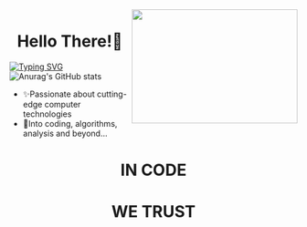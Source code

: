 <img align="right" height="200" width="290" alt="" src="https://user-images.githubusercontent.com/78374123/190442587-d130c441-7e4f-43df-8561-4162f4536c5e.gif" />
<h1 style="text-align:center">Hello There!👋</h1>

<a href="https://git.io/typing-svg"><img src="https://readme-typing-svg.herokuapp.com?font=Inconsolata&size=16&duration=4400&pause=500&color=F7F7F7&vCenter=true&width=300&lines=This+is+Maryam+%3A);glad+to+see+you+here+%F0%9F%97%BF" alt="Typing SVG" /></a>
![Anurag's GitHub stats](https://github-readme-stats.vercel.app/api?username=maryamyazdi&count_private=true&show_icons=true&&hide=contribs&theme=merko)

-  ✨Passionate about cutting-edge computer technologies
-  🧐Into coding, algorithms, analysis and beyond...


<h1 style="text-align:center">IN CODE</h1>
<h1 style="text-align:center">WE TRUST</h1>
<!---
maryamyazdi/maryamyazdi is a ✨ special ✨ repository because its `README.md` (this file) appears on your GitHub profile.
You can click the Preview link to take a look at your changes.
--->
